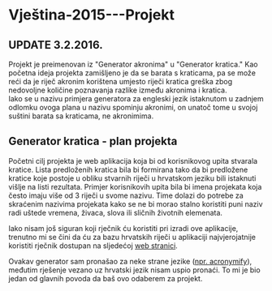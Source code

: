 # Vještina-2015---Projekt

## UPDATE 3.2.2016.
Projekt je preimenovan iz "Generator akronima" u "Generator kratica." Kao početna ideja projekta zamišljeno je da se barata s kraticama, pa se može reći da je riječ akronim korištena umjesto riječi kratica greška zbog nedovoljne količine poznavanja razlike između akronima i kratica. <br/>
Iako se u nazivu primjera generatora za engleski jezik istaknutom u zadnjem odlomku ovoga plana u nazivu spominju akronimi, on unatoč tome u svojoj suštini barata sa kraticama, ne akronimima. 

## Generator kratica - plan projekta

Početni cilj projekta je web aplikacija koja bi od korisnikovog upita stvarala kratice. Lista predloženih kratica bila bi formirana tako da bi predložene kratice koje postoje u obliku stvarnih riječi u hrvatskom jeziku bili istaknuti višlje na listi rezultata. Primjer korisnikovih upita bila bi imena projekata koja često imaju više od 3 riječi u svome nazivu. Time dolazi do potrebe za skraćenim nazivima projekata kako se ne bi morao stalno koristiti puni naziv radi uštede vremena, živaca, slova ili sličnih životnih elemenata.

Iako nisam još siguran koji rječnik ću koristiti pri izradi ove aplikacije, trenutno mi se čini da ću za bazu hrvatskih riječi u aplikaciji najvjerojatnije koristiti rječnik dostupan na sljedećoj [web stranici](http://www.igaly.org/rjecnik-hrvatskih-jezika/).

Ovakav generator sam pronašao za neke strane jezike ([npr. acronymify](http://acronymify.com/)), međutim rješenje vezano uz hrvatski jezik nisam uspio pronaći. To mi je bio jedan od glavnih povoda da baš ovo odaberem za projekt.
